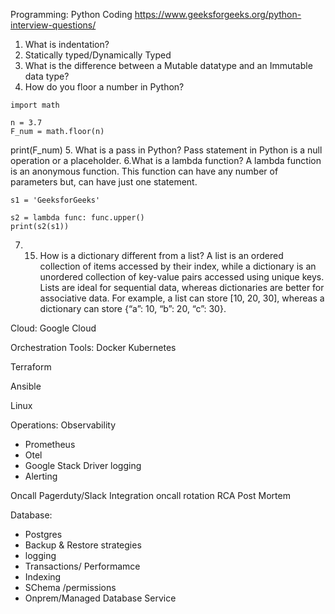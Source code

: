 
Programming:
Python Coding 
https://www.geeksforgeeks.org/python-interview-questions/
1. What is indentation?
2. Statically typed/Dynamically Typed
3. What is the difference between a Mutable datatype and an Immutable data type?
4. How do you floor a number in Python?
```
import math

n = 3.7
F_num = math.floor(n)
```

print(F_num) 
5. What is a pass in Python?
Pass statement in Python is a null operation or a placeholder.
6.What is a lambda function?
A lambda function is an anonymous function. 
This function can have any number of parameters but, can have just one statement.
```
s1 = 'GeeksforGeeks'

s2 = lambda func: func.upper()
print(s2(s1))
```
7. 15. How is a dictionary different from a list?
A list is an ordered collection of items accessed by their index, while a dictionary is an unordered collection of key-value pairs accessed using unique keys. Lists are ideal for sequential data, whereas dictionaries are better for associative data. For example, a list can store [10, 20, 30], whereas a dictionary can store {“a”: 10, “b”: 20, “c”: 30}.

Cloud:
Google Cloud


Orchestration Tools:
Docker
Kubernetes

Terraform

Ansible 

Linux


Operations:
Observability 
- Prometheus 
- Otel 
- Google Stack Driver logging 
- Alerting 

Oncall 
Pagerduty/Slack Integration
oncall rotation 
RCA
Post Mortem 

Database:
- Postgres
- Backup & Restore strategies 
- logging 
- Transactions/ Performamce 
- Indexing 
- SChema /permissions 
- Onprem/Managed Database Service 


